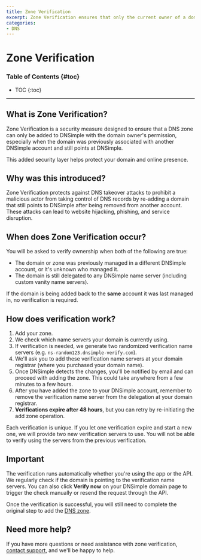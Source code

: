 ```yaml
---
title: Zone Verification 
excerpt: Zone Verification ensures that only the current owner of a domain can add and manage its DNS zone in DNSimple.
categories: 
- DNS
---
```


# Zone Verification

### Table of Contents {#toc}


* TOC
{:toc}
---

## What is Zone Verification?

Zone Verification is a security measure designed to ensure that a DNS zone can only be added to DNSimple with the domain owner's permission, especially when the domain was previously associated with another DNSimple account and still points at DNSimple.

This added security layer helps protect your domain and online presence.

## Why was this introduced?

Zone Verification protects against DNS takeover attacks to prohibit a malicious actor from taking control of DNS records by re-adding a domain that still points to DNSimple after being removed from another account. These attacks can lead to website hijacking, phishing, and service disruption.

## When does Zone Verification occur?

You will be asked to verify ownership when both of the following are true:

- The domain or zone was previously managed in a different DNSimple account, or it's unknown who managed it.
- The domain is still delegated to any DNSimple name server (including custom vanity name servers).

If the domain is being added back to the **same** account it was last managed in, no verification is required.

## How does verification work?

1. Add your zone.
1. We check which name servers your domain is currently using.
1. If verification is needed, we generate two randomized verification name servers (e.g. `ns-random123.dnsimple-verify.com`).
1. We'll ask you to add these verification name servers at your domain registrar (where you purchased your domain name).
1. Once DNSimple detects the changes, you'll be notified by email and can proceed with adding the zone. This could take anywhere from a few minutes to a few hours.
1. After you have added the zone to your DNSimple account, remember to remove the verification name server from the delegation at your domain registrar.
1. **Verifications expire after 48 hours**, but you can retry by re-initiating the add zone operation.
   
<note>
Each verification is unique. If you let one verification expire and start a new one, we will provide two new verification servers to use. You will not be able to verify using the servers from the previous verification.
</note>

## Important

The verification runs automatically whether you're using the app or the API. We regularly check if the domain is pointing to the verification name servers. You can also click **Verify now** on your DNSimple domain page to trigger the check manually or resend the request through the API.

Once the verification is successful, you will still need to complete the original step to add the [DNS zone](/articles/adding-domain/).

## Need more help?

If you have more questions or need assistance with zone verification, [contact support](https://dnsimple.com/contact), and we'll be happy to help.

